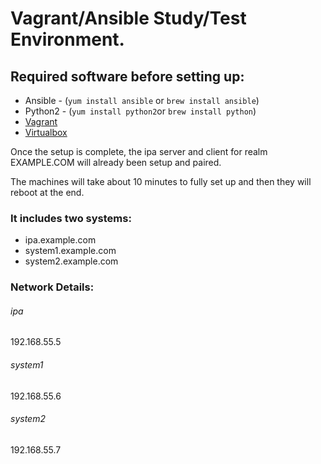 # Vagrant/Ansible Study/Test Environment.

## Required software before setting up:
- Ansible - (`yum install ansible` or `brew install ansible`)
- Python2 - (`yum install python2`or `brew install python`)
- [Vagrant](https://www.vagrantup.com/downloads.html)
- [Virtualbox](https://www.virtualbox.org/wiki/Downloads) 

Once the setup is complete, the ipa server and client for realm EXAMPLE.COM will already been setup and paired. 

The machines will take about 10 minutes to fully set up and then they will reboot at the end.

### It includes two systems:
- ipa.example.com
- system1.example.com
- system2.example.com

### Network Details:
###### ipa
192.168.55.5
###### system1
192.168.55.6
###### system2
192.168.55.7